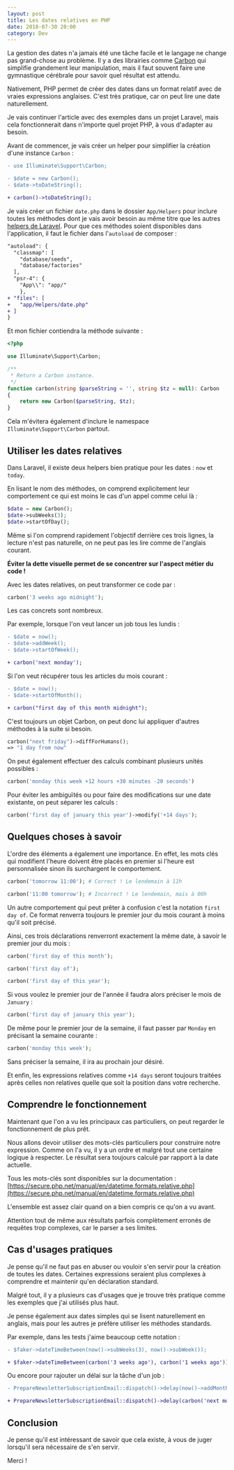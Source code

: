 ```yaml
---
layout: post
title: Les dates relatives en PHP
date: 2018-07-30 20:00
category: Dev
---
```

La gestion des dates n'a jamais été une tâche facile et le langage ne change pas grand-chose au problème.
Il y a des librairies comme [Carbon](https://carbon.nesbot.com/docs/) qui simplifie grandement leur manipulation, mais il faut souvent faire une gymnastique cérébrale pour savoir quel résultat est attendu.

Nativement, PHP permet de créer des dates dans un format relatif avec de vraies expressions anglaises. C'est très pratique, car on peut lire une date naturellement.

Je vais continuer l'article avec des exemples dans un projet Laravel, mais cela fonctionnerait dans n'importe quel projet PHP, à vous d'adapter au besoin.

Avant de commencer, je vais créer un helper pour simplifier la création d'une instance `Carbon` :

```diff
- use Illuminate\Support\Carbon;

- $date = new Carbon();
- $date->toDateString();

+ carbon()->toDateString();
```

Je vais créer un fichier `date.php` dans le dossier `App/Helpers` pour inclure toutes les méthodes dont je vais avoir besoin au même titre que les autres [helpers de Laravel](https://laravel.com/docs/5.6/helpers). Pour que ces méthodes soient disponibles dans l'application, il faut le fichier dans l'`autoload` de composer :

```diff
"autoload": {
  "classmap": [
    "database/seeds",
    "database/factories"
  ],
  "psr-4": {
    "App\\": "app/"
    },
+ "files": [
+   "app/Helpers/date.php"
+ ]
}
```

Et mon fichier contiendra la méthode suivante :

```php
<?php

use Illuminate\Support\Carbon;

/**
 * Return a Carbon instance.
 */
function carbon(string $parseString = '', string $tz = null): Carbon
{
    return new Carbon($parseString, $tz);
}
```

Cela m'évitera également d'inclure le namespace `Illuminate\Support\Carbon` partout.

## Utiliser les dates relatives

Dans Laravel, il existe deux helpers bien pratique pour les dates : `now` et `today`.

En lisant le nom des méthodes, on comprend explicitement leur comportement ce qui est moins le cas d'un appel comme celui là :

```php
$date = new Carbon();
$date->subWeeks(3);
$date->startOfDay();
```

Même si l'on comprend rapidement l'objectif derrière ces trois lignes, la lecture n'est pas naturelle, on ne peut pas les lire comme de l'anglais courant.

**Éviter la dette visuelle permet de se concentrer sur l'aspect métier du code !**

Avec les dates relatives, on peut transformer ce code par :

```php
carbon('3 weeks ago midnight');
```

Les cas concrets sont nombreux.

Par exemple, lorsque l'on veut lancer un job tous les lundis :
```diff
- $date = now();
- $date->addWeek();
- $date->startOfWeek();

+ carbon('next monday');
```

Si l'on veut récupérer tous les articles du mois courant :

```diff
- $date = now();
- $date->startOfMonth();

+ carbon("first day of this month midnight");
```

C'est toujours un objet Carbon, on peut donc lui appliquer d'autres méthodes à la suite si besoin.
```php
carbon("next friday")->diffForHumans();
=> "1 day from now"
```

On peut également effectuer des calculs combinant plusieurs unités possibles :
```php
carbon('monday this week +12 hours +30 minutes -20 seconds')
```

Pour éviter les ambiguïtés ou pour faire des modifications sur une date existante, on peut séparer les calculs :
```php
carbon('first day of january this year')->modify('+14 days');
```

## Quelques choses à savoir

L'ordre des éléments a également une importance. En effet, les mots clés qui modifient l'heure doivent être placés en premier si l'heure est personnalisée sinon ils surchargent le comportement.

```php
carbon('tomorrow 11:00'); # Correct ! Le lendemain à 11h

carbon('11:00 tomorrow'); # Incorrect ! Le lendemain, mais à 00h
```

Un autre comportement qui peut prêter à confusion c'est la notation `first day of`. Ce format renverra toujours le premier jour du mois courant à moins qu'il soit précisé.

Ainsi, ces trois déclarations renverront exactement la même date, à savoir le premier jour du mois :

```php
carbon('first day of this month');

carbon('first day of');

carbon('first day of this year');
```

Si vous voulez le premier jour de l'année il faudra alors préciser le mois de `January` :

```php
carbon('first day of january this year');
```

De même pour le premier jour de la semaine, il faut passer par `Monday` en précisant la semaine courante :

```php
carbon('monday this week');
```

Sans préciser la semaine, il ira au prochain jour désiré.

Et enfin, les expressions relatives comme `+14 days` seront toujours traitées après celles non relatives quelle que soit la position dans votre recherche.

## Comprendre le fonctionnement

Maintenant que l'on a vu les principaux cas particuliers, on peut regarder le fonctionnement de plus prêt.

Nous allons devoir utiliser des mots-clés particuliers pour construire notre expression. Comme on l'a vu, il y a un ordre et malgré tout une certaine logique à respecter. Le résultat sera toujours calculé par rapport à la date actuelle.

Tous les mots-clés sont disponibles sur la documentation : [https://secure.php.net/manual/en/datetime.formats.relative.php](https://secure.php.net/manual/en/datetime.formats.relative.php)

L'ensemble est assez clair quand on a bien compris ce qu'on a vu avant.

Attention tout de même aux résultats parfois complètement erronés de requêtes trop complexes, car le parser a ses limites.

## Cas d'usages pratiques

Je pense qu'il ne faut pas en abuser ou vouloir s'en servir pour la création de toutes les dates. Certaines expressions seraient plus complexes à comprendre et maintenir qu'en déclaration standard.

Malgré tout, il y a plusieurs cas d'usages que je trouve très pratique comme les exemples que j'ai utilisés plus haut.

Je pense également aux dates simples qui se lisent naturellement en anglais, mais pour les autres je préfère utiliser les méthodes standards.

Par exemple, dans les tests j'aime beaucoup cette notation :

```diff
- $faker->dateTimeBetween(now()->subWeeks(3), now()->subWeek());

+ $faker->dateTimeBetween(carbon('3 weeks ago'), carbon('1 weeks ago'));
```

Ou encore pour rajouter un délai sur la tâche d'un job :

```diff
- PrepareNewsletterSubscriptionEmail::dispatch()->delay(now()->addMonth());

+ PrepareNewsletterSubscriptionEmail::dispatch()->delay(carbon('next month'));
```

## Conclusion

Je pense qu'il est intéressant de savoir que cela existe, à vous de juger lorsqu'il sera nécessaire de s'en servir.

Merci !
